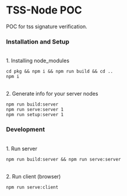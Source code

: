 # TSS-Node POC
POC for tss signature verification.

### Installation and Setup
<br />
1. Installing node_modules

```
cd pkg && npm i && npm run build && cd ..
npm i
```

<br />
2. Generate info for your server nodes

```
npm run build:server
npm run serve:server 1
npm run setup:server 1
```

### Development
<br />
1. Run server

```
npm run build:server && npm run serve:server
```

<br />
2. Run client (browser)

```
npm run serve:client
```
